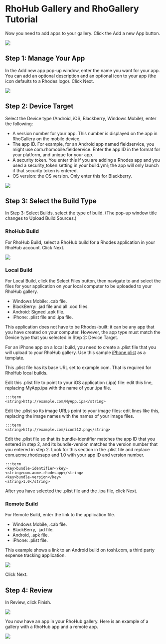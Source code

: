RhoHub Gallery and RhoGallery Tutorial
========

Now you need to add apps to your gallery. Click the Add a new App button.

<img src="https://s3.amazonaws.com/docs.tau-technologies.com/images/rhohub-rhogallery/add-new-app-button.jpg"/>

## Step 1: Manage Your App

In the Add new app pop-up window, enter the name you want for your app. You can add an optional description and an optional icon to your app (the icon defaults to a Rhodes logo). Click Next.

<img src="https://s3.amazonaws.com/docs.tau-technologies.com/images/rhohub-rhogallery/add-new-app-step1.jpg"/>

## Step 2: Device Target

Select the Device type (Android, iOS, Blackberry, Windows Mobile), enter the following:

 * A version number for your app. This number is displayed on the app in RhoGallery on the mobile device.
 * The app ID. For example, for an Android app named fieldservice, you might use com.rhomobile.fieldservice. Enter the app ID in the format for your platform, and unique for your app.
 * A security token. You enter this if you are adding a Rhodes app and you used a security_token setting in your build.yml; the app will only launch if that security token is entered.
 * OS version: the OS version. Only enter this for Blackberry.

<img src="https://s3.amazonaws.com/docs.tau-technologies.com/images/rhohub-rhogallery/add-new-app-step2.jpg"/>

## Step 3: Select the Build Type

In Step 3: Select Builds, select the type of build. (The pop-up window title changes to Upload Build Sources.)

### RhoHub Build

For RhoHub Build, select a RhoHub build for a Rhodes application in your RhoHub account. Click Next.

<img src="https://s3.amazonaws.com/docs.tau-technologies.com/images/rhohub-rhogallery/add-new-app-step3-RhoHub.jpg"/>

### Local Build

For Local Build, click the Select Files button, then navigate to and select the files for your application on your local computer to be uploaded to your RhoHub gallery. 

 * Windows Mobile: .cab file.
 * BlackBerry: .jad file and all .cod files.
 * Android: Signed .apk file. 
 * iPhone: .plist file and .ipa file.

This application does not have to be Rhodes-built: it can be any app that you have created on your computer. However, the app type must match the Device type that you selected in Step 2: Device Target.

For an iPhone app on a local build, you need to create a .plist file that you will upload to your RhoHub gallery. Use this sample [iPhone plist](https://gist.github.com/826832) as a template.

This .plist file has its base URL set to example.com. That is required for RhoHub local builds.

Edit this .plist file to point to your iOS application (.ipa) file: edit this line, replacing MyApp.ipa with the name of your .ipa file.

	:::term
	<string>http://example.com/MyApp.ipa</string>

Edit the .plist so its image URLs point to your image files: edit lines like this, replacing the image names with the names of your image files.

	:::term
	<string>http://example.com/icon512.png</string>

Edit the .plist file so that its bundle-identifier matches the app ID that you entered in step 2, and its bundle-version matches the version number that you entered in step 2. Look for this section in the .plist file and replace com.acme.rhodesapp and 1.0 with your app ID and version number.

	:::term
	<key>bundle-identifier</key>
	<string>com.acme.rhodesapp</string>
	<key>bundle-version</key>
	<string>1.0</string>

After you have selected the .plist file and the .ipa file, click Next.

### Remote Build

For Remote Build, enter the link to the application file.

 * Windows Mobile, .cab file.
 * BlackBerry, .jad file.
 * Android, .apk file.
 * iPhone: .plist file. 

This example shows a link to an Android build on toshl.com, a third party expense tracking application.

<img src="https://s3.amazonaws.com/docs.tau-technologies.com/images/rhohub-rhogallery/add-new-app-step3-remote.jpg"/>

Click Next.

## Step 4: Review

In Review, click Finish.

<img src="https://s3.amazonaws.com/docs.tau-technologies.com/images/rhohub-rhogallery/add-new-app-review.jpg"/>

You now have an app in your RhoHub gallery. Here is an example of a gallery with a RhoHub app and a remote app.

<img src="https://s3.amazonaws.com/docs.tau-technologies.com/images/rhohub-rhogallery/rhohub-gallery-apps.jpg"/>
